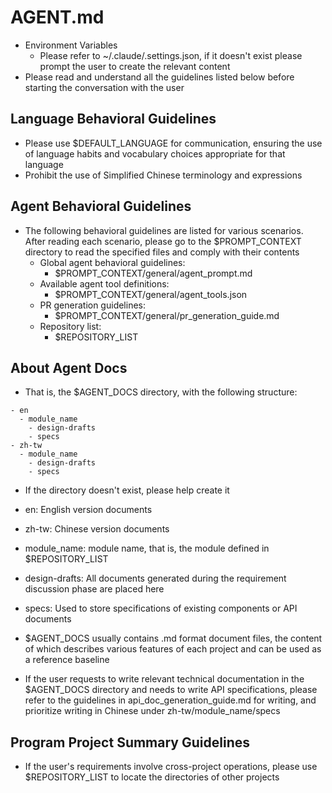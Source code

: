 # AGENT.md

- Environment Variables
  - Please refer to ~/.claude/.settings.json, if it doesn't exist please prompt the user to create the relevant content
- Please read and understand all the guidelines listed below before starting the conversation with the user


## Language Behavioral Guidelines

- Please use $DEFAULT_LANGUAGE for communication, ensuring the use of language habits and vocabulary choices appropriate for that language
- Prohibit the use of Simplified Chinese terminology and expressions


## Agent Behavioral Guidelines

- The following behavioral guidelines are listed for various scenarios. After reading each scenario, please go to the $PROMPT_CONTEXT directory to read the specified files and comply with their contents
    - Global agent behavioral guidelines:
      - $PROMPT_CONTEXT/general/agent_prompt.md
    - Available agent tool definitions:
      - $PROMPT_CONTEXT/general/agent_tools.json
    - PR generation guidelines:
      - $PROMPT_CONTEXT/general/pr_generation_guide.md
    - Repository list:
      - $REPOSITORY_LIST


## About Agent Docs

- That is, the $AGENT_DOCS directory, with the following structure:
```
- en
  - module_name
    - design-drafts
    - specs
- zh-tw
  - module_name
    - design-drafts
    - specs
```
- If the directory doesn't exist, please help create it

- en: English version documents
- zh-tw: Chinese version documents
- module_name: module name, that is, the module defined in $REPOSITORY_LIST
- design-drafts: All documents generated during the requirement discussion phase are placed here
- specs: Used to store specifications of existing components or API documents

- $AGENT_DOCS usually contains .md format document files, the content of which describes various features of each project and can be used as a reference baseline
- If the user requests to write relevant technical documentation in the $AGENT_DOCS directory and needs to write API specifications, please refer to the guidelines in api_doc_generation_guide.md for writing, and prioritize writing in Chinese under zh-tw/module_name/specs

## Program Project Summary Guidelines

- If the user's requirements involve cross-project operations, please use $REPOSITORY_LIST to locate the directories of other projects
